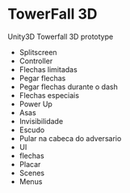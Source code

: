 # TowerFall 3D
Unity3D Towerfall 3D prototype

- Splitscreen
- Controller
- Flechas limitadas
- Pegar flechas
- Pegar flechas durante o dash
- Flechas especiais
- Power Up
 - Asas
 - Invisibilidade
 - Escudo
- Pular na cabeca do adversario
- UI
 - flechas
 - Placar
- Scenes
 - Menus








